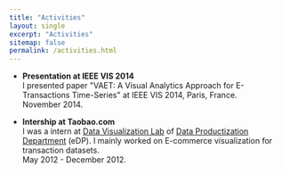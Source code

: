 ```yaml
---
title: "Activities"
layout: single
excerpt: "Activities"
sitemap: false
permalink: /activities.html
---
```


* **Presentation at IEEE VIS 2014**<br>
I presented paper "VAET: A Visual Analytics Approach for E-Transactions Time-Series" at IEEE VIS 2014, Paris, France. <br> November 2014.

* **Intership at Taobao.com**<br>
I was a intern at [Data Visualization Lab](http://datavlab.org/) of [Data Productization Department](http://www.tbdata.org/about-us#jobs) (eDP). I mainly worked on E-commerce visualization for transaction datasets. <br> May 2012 - December 2012.
